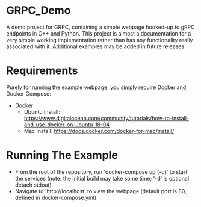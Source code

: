 # GRPC_Demo
A demo project for GRPC, containing a simple webpage hooked-up to gRPC endpoints in C++ and Python. This project is almost a documentation for a very simple working implementation rather than has any functionality really associated with it. Additional examples may be added in future releases.

# Requirements
Purely for running the example webpage, you simply require Docker and Docker Compose:
- Docker
    - Ubuntu Install: https://www.digitalocean.com/community/tutorials/how-to-install-and-use-docker-on-ubuntu-18-04
    - Mac Install: https://docs.docker.com/docker-for-mac/install/

# Running The Example
- From the root of the repository, run 'docker-compose up (-d)' to start the services (note: the initial build may take some time; '-d' is optional detach stdout)
- Navigate to 'http://localhost' to view the webpage (default port is 80, defined in docker-compose.yml)
